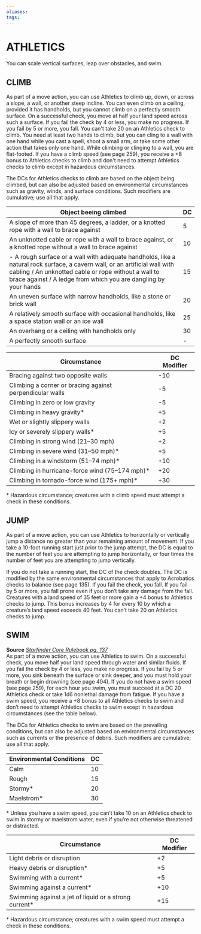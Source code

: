 ```yaml
---
aliases: 
tags: 
---
```

# ATHLETICS
You can scale vertical surfaces, leap over obstacles, and swim.

## CLIMB

As part of a move action, you can use Athletics to climb up, down, or across a slope, a wall, or another steep incline. You can even climb on a ceiling, provided it has handholds, but you cannot climb on a perfectly smooth surface. On a successful check, you move at half your land speed across such a surface. If you fail the check by 4 or less, you make no progress. If you fail by 5 or more, you fall. You can't take 20 on an Athletics check to climb. You need at least two hands to climb, but you can cling to a wall with one hand while you cast a spell, shoot a small arm, or take some other action that takes only one hand. While climbing or clinging to a wall, you are flat-footed. If you have a climb speed (see page 259), you receive a +8 bonus to Athletics checks to climb and don't need to attempt Athletics checks to climb except in hazardous circumstances.  
  
The DCs for Athletics checks to climb are based on the object being climbed, but can also be adjusted based on environmental circumstances such as gravity, winds, and surface conditions. Such modifiers are cumulative; use all that apply.  
  

| Object beeing climbed                                                                                                                                                                                                                                | DC  |
| ---------------------------------------------------------------------------------------------------------------------------------------------------------------------------------------------------------------------------------------------------- | --- |
| A slope of more than 45 degrees, a ladder, or a knotted rope with a wall to brace against                                                                                                                                                            | 5   |
| An unknotted cable or rope with a wall to brace against, or a knotted rope without a wall to brace against                                                                                                                                           | 10  |
| - A rough surface or a wall with adequate handholds, like a natural rock surface, a cavern wall, or an artificial wall with cabling / An unknotted cable or rope without a wall to brace against / A ledge from which you are dangling by your hands | 15  |
| An uneven surface with narrow handholds, like a stone or brick wall                                                                                                                                                                                  | 20  |
| A relatively smooth surface with occasional handholds, like a space station wall or an ice wall                                                                                                                                                      | 25  |
| An overhang or a ceiling with handholds only                                                                                                                                                                                                         | 30  |
| A perfectly smooth surface                                                                                                                                                                                                                                                     |   -  |

| Circumstance                                             | DC Modifier |
| -------------------------------------------------------- | ----------- |
| Bracing against two opposite walls                       | -10         |
| Climbing a corner or bracing against perpendicular walls | -5          |
| Climbing in zero or low gravity                          | -5          |
| Climbing in heavy gravity*                               | +5          |
| Wet or slightly slippery walls                           | +2          |
| Icy or severely slippery walls*                          | +5          |
| Climbing in strong wind (21–30 mph)                      | +2          |
| Climbing in severe wind (31–50 mph)*                     | +5          |
| Climbing in a windstorm (51–74 mph)*                     | +10         |
| Climbing in hurricane-force wind (75–174 mph)*           | +20         |
| Climbing in tornado-force wind (175+ mph)*               | +30            |

\* Hazardous circumstance; creatures with a climb speed must attempt a check in these conditions.
## JUMP

As part of a move action, you can use Athletics to horizontally or vertically jump a distance no greater than your remaining amount of movement. If you take a 10-foot running start just prior to the jump attempt, the DC is equal to the number of feet you are attempting to jump horizontally, or four times the number of feet you are attempting to jump vertically.  
  
If you do not take a running start, the DC of the check doubles. The DC is modified by the same environmental circumstances that apply to Acrobatics checks to balance (see page 135). If you fail the check, you fall. If you fail by 5 or more, you fall prone even if you don’t take any damage from the fall. Creatures with a land speed of 35 feet or more gain a +4 bonus to Athletics checks to jump. This bonus increases by 4 for every 10 by which a creature’s land speed exceeds 40 feet. You can’t take 20 on Athletics checks to jump.

## SWIM

**Source** [_Starfinder Core Rulebook pg. 137_](https://paizo.com/products/btpy9ssr?Starfinder-Core-Rulebook)  
As part of a move action, you can use Athletics to swim. On a successful check, you move half your land speed through water and similar fluids. If you fail the check by 4 or less, you make no progress. If you fail by 5 or more, you sink beneath the surface or sink deeper, and you must hold your breath or begin drowning (see page 404). If you do not have a swim speed (see page 259), for each hour you swim, you must succeed at a DC 20 Athletics check or take 1d6 nonlethal damage from fatigue. If you have a swim speed, you receive a +8 bonus to all Athletics checks to swim and don’t need to attempt Athletics checks to swim except in hazardous circumstances (see the table below).  
  
The DCs for Athletics checks to swim are based on the prevailing conditions, but can also be adjusted based on environmental circumstances such as currents or the presence of debris. Such modifiers are cumulative; use all that apply.

| Environmental Conditions | DC  |
| ------------------------ | --- |
| Calm                     | 10  |
| Rough                    | 15  |
| Stormy*                  | 20  |
| Maelstrom*               | 30  |

\* Unless you have a swim speed, you can’t take 10 on an Athletics check to swim in stormy or maelstrom water, even if you’re not otherwise threatened or distracted.

| Circumstance                                          | DC Modifier |
| ----------------------------------------------------- | ----------- |
| Light debris or disruption                            | +2          |
| Heavy debris or disruption*                           | +5          |
| Swimming with a current*                              | +5          |
| Swimming against a current*                           | +10         |
| Swimming against a jet of liquid or a strong current* |   +15          |

\* Hazardous circumstance; creatures with a swim speed must attempt a check in these conditions.
